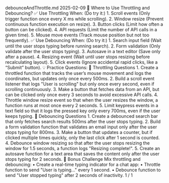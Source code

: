 debounceAndThrottle.md
2025-02-09
🚀 Where to Use Throttling and Debouncing?
✅ Use Throttling When: (Do try it:) 1. Scroll events (Only trigger function once every X ms while scrolling). 2. Window resize (Prevent continuous function execution on resize). 3. Button clicks (Limit how often a
button can be clicked). 4. API requests (Limit the number of API calls in a given time). 5. Mouse move
events (Track mouse position but not too frequently).
✅ Use Debouncing When: (Do try it:) 1. Search input field (Wait until the user stops typing before running
search). 2. Form validation (Only validate after the user stops typing). 3. Autosave in a text editor (Save only
after a pause). 4. Resizing event (Wait until user stops resizing before recalculating layout). 5. Click events
(Ignore accidental rapid clicks, like a “Submit” button).
💡 Practice Questions:
🔹 Throttling Questions 1. Create a throttled function that tracks the userʼs mouse movement and logs the
coordinates, but updates only once every 500ms. 2. Build a scroll event listener that logs "User is scrolling"
but only once every second, even if scrolling continuously. 3. Make a button that fetches data from an API,
but can be clicked only once every 3 seconds to avoid excessive API calls. 4. Throttle window resize event
so that when the user resizes the window, a function runs at most once every 2 seconds. 5. Limit keypress
events in a text field so that it logs the pressed key only every 700ms, even if the user keeps typing.
🔹 Debouncing Questions 1. Create a debounced search bar that only fetches search results 500ms after
the user stops typing. 2. Build a form validation function that validates an email input only after the user
stops typing for 800ms. 3. Make a button that updates a counter, but if clicked multiple times quickly, only
the last click after 1 second is counted. 4. Debounce window resizing so that after the user stops resizing
the window for 1.5 seconds, a function logs "Resizing complete!". 5. Create an autosave function for a text
area that saves the content only after the user stops typing for 2 seconds.
📝 Bonus Challenge
Mix throttling and debouncing: • Create a real-time typing indicator for a chat app: • Throttle function to
send "User is typing..." every 1 second. • Debounce function to send "User stopped typing" after 2 seconds
of inactivity.
1 / 1

